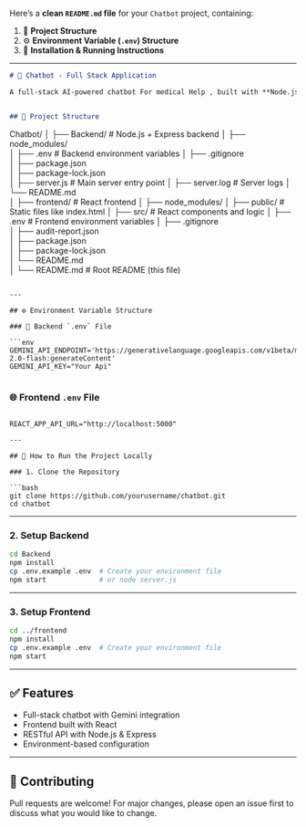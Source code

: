 Here’s a **clean `README.md` file** for your `Chatbot` project, containing:

1. 📁 **Project Structure**
2. ⚙️ **Environment Variable (`.env`) Structure**
3. 🚀 **Installation & Running Instructions**

---

```markdown
# 🤖 Chatbot - Full Stack Application

A full-stack AI-powered chatbot For medical Help , built with **Node.js** for the backend and **React.js** for the frontend. This project allows users to interact with a chatbot through a clean web interface.


## 📁 Project Structure

```
Chatbot/
│
├── Backend/               # Node.js + Express backend
│   ├── node_modules/      
│   ├── .env               # Backend environment variables
│   ├── .gitignore         
│   ├── package.json       
│   ├── package-lock.json  
│   ├── server.js          # Main server entry point
│   ├── server.log         # Server logs
│   └── README.md          
│
├── frontend/              # React frontend
│   ├── node_modules/
│   ├── public/            # Static files like index.html
│   ├── src/               # React components and logic
│   ├── .env               # Frontend environment variables
│   ├── .gitignore         
│   ├── audit-report.json  
│   ├── package.json       
│   ├── package-lock.json  
│   └── README.md          
│
└── README.md              # Root README (this file)
```

---

## ⚙️ Environment Variable Structure

### 🔐 Backend `.env` File

```env
GEMINI_API_ENDPOINT='https://generativelanguage.googleapis.com/v1beta/models/gemini-2.0-flash:generateContent'
GEMINI_API_KEY="Your Api"


```

### 🌐 Frontend `.env` File

```env

REACT_APP_API_URL="http://localhost:5000"

---

## 🚀 How to Run the Project Locally

### 1. Clone the Repository

```bash
git clone https://github.com/yourusername/chatbot.git
cd chatbot
```

---

### 2. Setup Backend

```bash
cd Backend
npm install
cp .env.example .env  # Create your environment file
npm start             # or node server.js
```

---

### 3. Setup Frontend

```bash
cd ../frontend
npm install
cp .env.example .env  # Create your environment file
npm start
```

---

## ✅ Features

- Full-stack chatbot with Gemini integration
- Frontend built with React
- RESTful API with Node.js & Express
- Environment-based configuration


---

## 🙌 Contributing

Pull requests are welcome! For major changes, please open an issue first to discuss what you would like to change.

```
